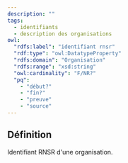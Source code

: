 ```yaml
---
description: ""
tags:
  - identifiants
  - description des organisations
owl:
  "rdfs:label": "identifiant rnsr"
  "rdf:type": "owl:DatatypeProperty"
  "rdfs:domain": "Organisation"
  "rdfs:range": "xsd:string"
  "owl:cardinality": "F/NR?"
  "pq":
    - "début?"
    - "fin?"
    - "preuve"
    - "source"
---
```


<OntologyTable frontMatter={frontMatter}/>

## Définition

Identifiant RNSR d'une organisation.
